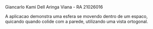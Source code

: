 Giancarlo Kami Dell Aringa Viana - RA 21026016

A aplicacao demonstra uma esfera se movendo dentro de um espaco, quicando quando colide com a parede, utilizando uma vista ortogonal.
